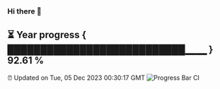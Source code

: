 ### Hi there 👋
⏳ Year progress { ███████████████████████████▁▁▁ } 92.61 %
---
⏰ Updated on Tue, 05 Dec 2023 00:30:17 GMT
![Progress Bar CI](https://github.com/Moyi321/Moyi321/workflows/Progress%20Bar%20CI/badge.svg)

